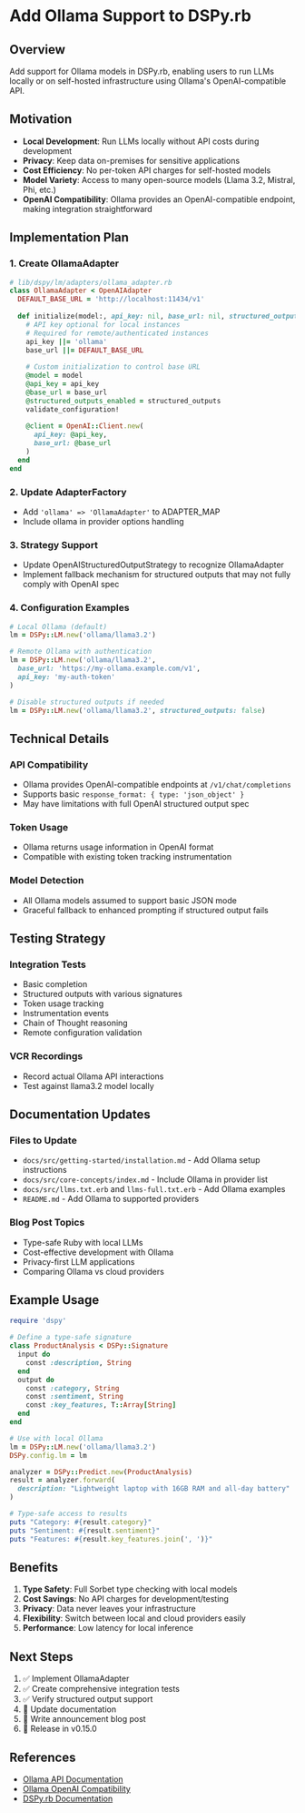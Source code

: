 # Add Ollama Support to DSPy.rb

## Overview
Add support for Ollama models in DSPy.rb, enabling users to run LLMs locally or on self-hosted infrastructure using Ollama's OpenAI-compatible API.

## Motivation
- **Local Development**: Run LLMs locally without API costs during development
- **Privacy**: Keep data on-premises for sensitive applications
- **Cost Efficiency**: No per-token API charges for self-hosted models
- **Model Variety**: Access to many open-source models (Llama 3.2, Mistral, Phi, etc.)
- **OpenAI Compatibility**: Ollama provides an OpenAI-compatible endpoint, making integration straightforward

## Implementation Plan

### 1. Create OllamaAdapter
```ruby
# lib/dspy/lm/adapters/ollama_adapter.rb
class OllamaAdapter < OpenAIAdapter
  DEFAULT_BASE_URL = 'http://localhost:11434/v1'
  
  def initialize(model:, api_key: nil, base_url: nil, structured_outputs: true)
    # API key optional for local instances
    # Required for remote/authenticated instances
    api_key ||= 'ollama'
    base_url ||= DEFAULT_BASE_URL
    
    # Custom initialization to control base URL
    @model = model
    @api_key = api_key
    @base_url = base_url
    @structured_outputs_enabled = structured_outputs
    validate_configuration!
    
    @client = OpenAI::Client.new(
      api_key: @api_key,
      base_url: @base_url
    )
  end
end
```

### 2. Update AdapterFactory
- Add `'ollama' => 'OllamaAdapter'` to ADAPTER_MAP
- Include ollama in provider options handling

### 3. Strategy Support
- Update OpenAIStructuredOutputStrategy to recognize OllamaAdapter
- Implement fallback mechanism for structured outputs that may not fully comply with OpenAI spec

### 4. Configuration Examples
```ruby
# Local Ollama (default)
lm = DSPy::LM.new('ollama/llama3.2')

# Remote Ollama with authentication
lm = DSPy::LM.new('ollama/llama3.2',
  base_url: 'https://my-ollama.example.com/v1',
  api_key: 'my-auth-token'
)

# Disable structured outputs if needed
lm = DSPy::LM.new('ollama/llama3.2', structured_outputs: false)
```

## Technical Details

### API Compatibility
- Ollama provides OpenAI-compatible endpoints at `/v1/chat/completions`
- Supports basic `response_format: { type: 'json_object' }`
- May have limitations with full OpenAI structured output spec

### Token Usage
- Ollama returns usage information in OpenAI format
- Compatible with existing token tracking instrumentation

### Model Detection
- All Ollama models assumed to support basic JSON mode
- Graceful fallback to enhanced prompting if structured output fails

## Testing Strategy

### Integration Tests
- Basic completion
- Structured outputs with various signatures
- Token usage tracking
- Instrumentation events
- Chain of Thought reasoning
- Remote configuration validation

### VCR Recordings
- Record actual Ollama API interactions
- Test against llama3.2 model locally

## Documentation Updates

### Files to Update
- `docs/src/getting-started/installation.md` - Add Ollama setup instructions
- `docs/src/core-concepts/index.md` - Include Ollama in provider list
- `docs/src/llms.txt.erb` and `llms-full.txt.erb` - Add Ollama examples
- `README.md` - Add Ollama to supported providers

### Blog Post Topics
- Type-safe Ruby with local LLMs
- Cost-effective development with Ollama
- Privacy-first LLM applications
- Comparing Ollama vs cloud providers

## Example Usage

```ruby
require 'dspy'

# Define a type-safe signature
class ProductAnalysis < DSPy::Signature
  input do
    const :description, String
  end
  output do
    const :category, String
    const :sentiment, String
    const :key_features, T::Array[String]
  end
end

# Use with local Ollama
lm = DSPy::LM.new('ollama/llama3.2')
DSPy.config.lm = lm

analyzer = DSPy::Predict.new(ProductAnalysis)
result = analyzer.forward(
  description: "Lightweight laptop with 16GB RAM and all-day battery"
)

# Type-safe access to results
puts "Category: #{result.category}"
puts "Sentiment: #{result.sentiment}"
puts "Features: #{result.key_features.join(', ')}"
```

## Benefits

1. **Type Safety**: Full Sorbet type checking with local models
2. **Cost Savings**: No API charges for development/testing
3. **Privacy**: Data never leaves your infrastructure
4. **Flexibility**: Switch between local and cloud providers easily
5. **Performance**: Low latency for local inference

## Next Steps

1. ✅ Implement OllamaAdapter
2. ✅ Create comprehensive integration tests
3. ✅ Verify structured output support
4. 📝 Update documentation
5. 📝 Write announcement blog post
6. 🚀 Release in v0.15.0

## References
- [Ollama API Documentation](https://github.com/ollama/ollama/blob/main/docs/api.md)
- [Ollama OpenAI Compatibility](https://ollama.com/blog/openai-compatibility)
- [DSPy.rb Documentation](https://vicentereig.github.io/dspy.rb/)